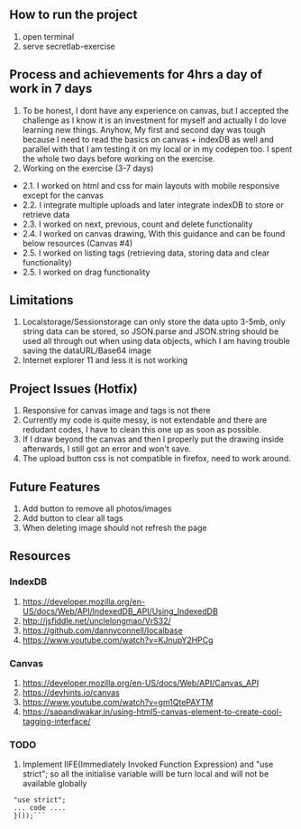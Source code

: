 ## How to run the project
1. open terminal
2. serve secretlab-exercise

## Process and achievements for 4hrs a day of work in 7 days
1. To be honest, I dont have any experience on canvas, but I accepted the challenge as I know it is an investment for myself and actually I do love learning new things. Anyhow, My first and second day was tough because I need to read the basics on canvas + indexDB as well and parallel with that I am testing it on my local or in my codepen too. I spent the whole two days before working on the exercise.
2. Working on the exercise (3-7 days)
  * 2.1. I worked on html and css for main layouts with mobile responsive except for the canvas
  * 2.2. I integrate multiple uploads and later integrate indexDB to store or retrieve data 
  * 2.3. I worked on next, previous, count and delete functionality
  * 2.4. I worked on canvas drawing, With this guidance and can be found below resources (Canvas #4)
  * 2.5. I worked on listing tags (retrieving data, storing data and clear functionality)
  * 2.5. I worked on drag functionality

## Limitations
1. Localstorage/Sessionstorage can only store the data upto 3-5mb, only string data can be stored, so JSON.parse and JSON.string should be used all through out when using data objects, which I am having trouble saving the dataURL/Base64 image
2. Internet explorer 11 and less it is not working

## Project Issues (Hotfix)
1. Responsive for canvas image and tags is not there
2. Currently my code is quite messy, is not extendable and there are redudant codes, I have to clean this one up as soon as possible.
2. If I draw beyond the canvas and then I properly put the drawing inside afterwards, I still got an error and won't save.
3. The upload button css is not compatible in firefox, need to work around.

## Future Features
1. Add button to remove all photos/images
2. Add button to clear all tags
4. When deleting image should not refresh the page

## Resources
### IndexDB
1. https://developer.mozilla.org/en-US/docs/Web/API/IndexedDB_API/Using_IndexedDB
2. http://jsfiddle.net/unclelongmao/VrS32/
3. https://github.com/dannyconnell/localbase
4. https://www.youtube.com/watch?v=KJnupY2HPCg

### Canvas 
1. https://developer.mozilla.org/en-US/docs/Web/API/Canvas_API
2. https://devhints.io/canvas
3. https://www.youtube.com/watch?v=gm1QtePAYTM
4. https://sapandiwakar.in/using-html5-canvas-element-to-create-cool-tagging-interface/

### TODO
1. Implement IIFE(Immediately Invoked Function Expression) and "use strict"; so all the initialise variable willl be turn local and will not be available globally
  ```(function () {
   "use strict";
   ... code ....
   }());```
